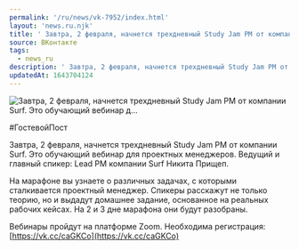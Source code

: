 ```yaml
---
permalink: '/ru/news/vk-7952/index.html'
layout: 'news.ru.njk'
title: ' Завтра, 2 февраля, начнется трехдневный Study Jam PM от компании Surf. Это обучающий вебинар д…'
source: ВКонтакте
tags:
  - news_ru
description: ' Завтра, 2 февраля, начнется трехдневный Study Jam PM от компании Surf. Это обучающий вебинар д…'
updatedAt: 1643704124
---
```

![Завтра, 2 февраля, начнется трехдневный Study Jam PM от компании Surf. Это обучающий вебинар д…](https://sun9-41.userapi.com/sun9-37/impg/IxSkvB19Ljz0aLI8Da9rNI2JbJbI49edhCp-eA/aWvwQiIj4Xw.jpg?size=510x340&quality=95&sign=5860cd1c8b42b2cc8e685c90e1d9141b&c_uniq_tag=6ADlV_V25NrbUVqgL2f5YejojHkA7pFshmkPLA6lORE&type=album)

#ГостевойПост

Завтра, 2 февраля, начнется трехдневный Study Jam PM от компании Surf. Это обучающий вебинар для проектных менеджеров. Ведущий и главный спикер: Lead PM компании Surf Никита Прищеп.

На марафоне вы узнаете о различных задачах, с которыми сталкивается проектный менеджер. Спикеры расскажут не только теорию, но и выдадут домашнее задание, основанное на реальных рабочих кейсах. На 2 и 3 дне марафона они будут разобраны.

Вебинары пройдут на платформе Zoom.
Необходима регистрация: [https://vk.cc/caGKCo](https://vk.cc/caGKCo)
